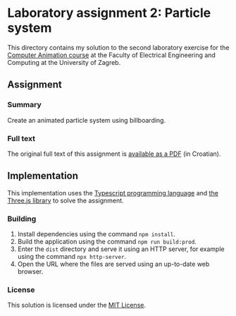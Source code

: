# Laboratory assignment 2: Particle system

This directory contains my solution to the second laboratory exercise for the
[Computer Animation course](https://www.fer.unizg.hr/en/course/comani_a) at the Faculty of Electrical Engineering and Computing at the University of Zagreb.

## Assignment

### Summary

Create an animated particle system using billboarding.

### Full text

The original full text of this assignment is [available as a PDF](http://www.zemris.fer.hr/predmeti/ra/labosi/vj2a.pdf) (in Croatian).

## Implementation

This implementation uses the [Typescript programming language](https://www.typescriptlang.org/) and [the Three.js library](https://threejs.org/) to solve the assignment.

### Building

1. Install dependencies using the command `npm install`.
2. Build the application using the command `npm run build:prod`.
3. Enter the `dist` directory and serve it using an HTTP server, for example using the command `npx http-server`.
4. Open the URL where the files are served using an up-to-date web browser.

### License

This solution is licensed under the [MIT License](../LICENSE.txt).
